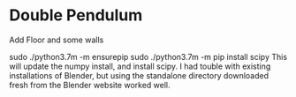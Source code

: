 # Double Pendulum




Add Floor and some walls



sudo ./python3.7m -m ensurepip
sudo ./python3.7m -m pip install scipy
This will update the numpy install, and install scipy. I had touble with existing installations of Blender, but using the standalone directory downloaded fresh from the Blender website worked well.

